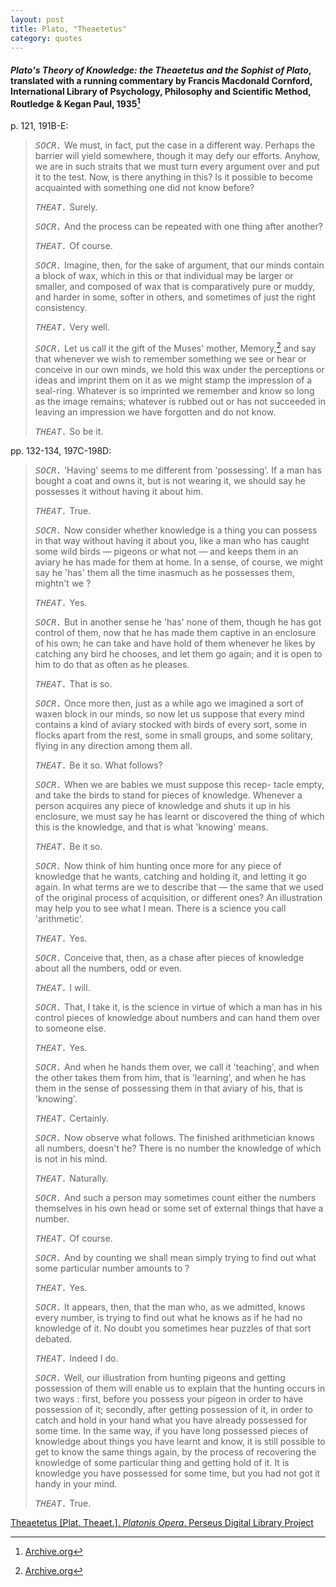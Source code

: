```yaml
---
layout: post
title: Plato, "Theaetetus"
category: quotes
---
```


#### *Plato's Theory of Knowledge: the *Theaetetus* and the *Sophist* of Plato*, translated with a running commentary by Francis Macdonald Cornford, International Library of Psychology, Philosophy and Scientific Method, Routledge & Kegan Paul, 1935[^1]

[^1]: [Archive.org](https://archive.org/details/in.ernet.dli.2015.136245/page/n8/mode/1up)

p. 121, 191B-E:

> <TT>*SOCR.*</TT> We must, in fact, put the case in a different way. Perhaps the barrier will yield somewhere, though it may defy our efforts. Anyhow, we are in such straits that we must turn every argument over and put it to the test. Now, is there anything in this? Is it possible to become acquainted with something one did not know before?
>
> <TT>*THEAT.*</TT> Surely.
>
> <TT>*SOCR.*</TT> And the process can be repeated with one thing after another?
>
> <TT>*THEAT.*</TT> Of course.
>
> <TT>*SOCR.*</TT> Imagine, then, for the sake of argument, that our minds contain a block of wax, which in this or that individual may be larger or smaller, and composed of wax that is comparatively pure or muddy, and harder in some, softer in others, and sometimes of just the right consistency.
>
> <TT>*THEAT.*</TT> Very well.
>
> <TT>*SOCR.*</TT> Let us call it the gift of the Muses' mother, Memory,[^1] and say that whenever we wish to remember something we see or hear or conceive in our own minds, we hold this wax under the perceptions or ideas and imprint them on it as we might stamp the impression of a seal-ring. Whatever is so imprinted we remember and know so long as the image remains; whatever is rubbed out or has not succeeded in leaving an impression we have forgotten and do not know.
>
> <TT>*THEAT.*</TT> So be it.

[^1]: "MNEMOSYNE was the Titan goddess of memory and remembrance and the inventress of language and words." [Theoi Project](https://www.theoi.com/Titan/TitanisMnemosyne.html)

pp. 132-134, 197C-198D:

> <TT>*SOCR.*</TT> 'Having' seems to me different from 'possessing'. If a man has bought a coat and owns it, but is not wearing it, we should say he possesses it without having it about him.
>
> <TT>*THEAT.*</TT> True.
>
> <TT>*SOCR.*</TT> Now consider whether knowledge is a thing you can possess in that way without having it about you, like a man who has caught some wild birds — pigeons or what not — and keeps them in an aviary he has made for them at home. In a sense, of course, we might say he 'has' them all the time inasmuch as he possesses them, mightn't we ?
>
> <TT>*THEAT.*</TT> Yes.
>
> <TT>*SOCR.*</TT> But in another sense he 'has' none of them, though he has got control of them, now that he has made them captive in an enclosure of his own; he can take and have hold of them whenever he likes by catching any bird he chooses, and let them go again; and it is open to him to do that as often as he pleases.
>
> <TT>*THEAT.*</TT> That is so.
>
> <TT>*SOCR.*</TT> Once more then, just as a while ago we imagined a sort of waxen block in our minds, so now let us suppose that every mind contains a kind of aviary stocked with birds of every sort, some in flocks apart from the rest, some in small groups, and some solitary, flying in any direction among them all.
>
> <TT>*THEAT.*</TT> Be it so. What follows?
>
> <TT>*SOCR.*</TT> When we are babies we must suppose this recep- tacle empty, and take the birds to stand for pieces of knowledge. Whenever a person acquires any piece of knowledge and shuts it up in his enclosure, we must say he has learnt or discovered the thing of which this is the knowledge, and that is what 'knowing' means.
>
> <TT>*THEAT.*</TT> Be it so.
>
> <TT>*SOCR.*</TT> Now think of him hunting once more for any piece of knowledge that he wants, catching and holding it, and letting it go again. In what terms are we to describe that — the same that we used of the original process of acquisition, or different ones? An illustration may help you to see what I mean. There is a science you call 'arithmetic'.
>
> <TT>*THEAT.*</TT> Yes.
>
> <TT>*SOCR.*</TT> Conceive that, then, as a chase after pieces of knowledge about all the numbers, odd or even.
>
> <TT>*THEAT.*</TT> I will.
>
> <TT>*SOCR.*</TT> That, I take it, is the science in virtue of which a man has in his control pieces of knowledge about numbers and can hand them over to someone else.
>
> <TT>*THEAT.*</TT> Yes.
>
> <TT>*SOCR.*</TT> And when he hands them over, we call it 'teaching', and when the other takes them from him, that is 'learning', and when he has them in the sense of possessing them in that aviary of his, that is 'knowing'.
>
> <TT>*THEAT.*</TT> Certainly.
>
> <TT>*SOCR.*</TT> Now observe what follows. The finished arithmetician knows all numbers, doesn't he? There is no number the knowledge of which is not in his mind.
>
> <TT>*THEAT.*</TT> Naturally.
>
> <TT>*SOCR.*</TT> And such a person may sometimes count either the numbers themselves in his own head or some set of external things that have a number.
>
> <TT>*THEAT.*</TT> Of course.
>
> <TT>*SOCR.*</TT> And by counting we shall mean simply trying to find out what some particular number amounts to ?
>
> <TT>*THEAT.*</TT> Yes.
>
> <TT>*SOCR.*</TT> It appears, then, that the man who, as we admitted, knows every number, is trying to find out what he knows as if he had no knowledge of it. No doubt you sometimes hear puzzles of that sort debated.
>
> <TT>*THEAT.*</TT> Indeed I do.
>
> <TT>*SOCR.*</TT> Well, our illustration from hunting pigeons and getting possession of them will enable us to explain that the hunting occurs in two ways : first, before you possess your pigeon in order to have possession of it; secondly, after getting possession of it, in order to catch and hold in your hand what you have already possessed for some time. In the same way, if you have long possessed pieces of knowledge about things you have learnt and know, it is still possible to get to know the same things again, by the process of recovering the knowledge of some particular thing and getting hold of it. It is knowledge you have possessed for some time, but you had not got it handy in your mind.
>
> <TT>*THEAT.*</TT> True.

[Theaetetus \[Plat. Theaet.\]. *Platonis Opera*. Perseus Digital Library Project](http://data.perseus.org/citations/urn:cts:greekLit:tlg0059.tlg006.perseus-grc1:142a)